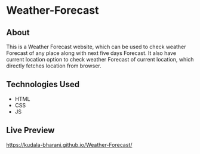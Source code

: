 # Weather-Forecast
## About
This is a Weather Forecast website, which can be used to check weather Forecast of any place along with next five days Forecast. It also have current location option to check weather Forecast of current location, which directly fetches location from browser.

## Technologies Used
- HTML
- CSS
- JS

## Live Preview
https://kudala-bharani.github.io/Weather-Forecast/
